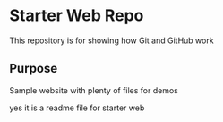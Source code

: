 # Starter Web Repo

This repository is for showing how Git and GitHub work

## Purpose

Sample website with plenty of files for demos


yes it is a readme file for starter web
